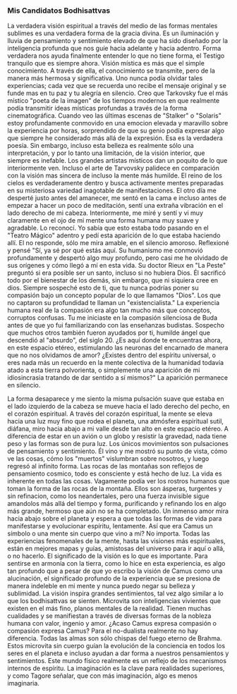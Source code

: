 ### Mis Candidatos Bodhisattvas
La verdadera visión espiritual a través del medio de las formas mentales sublimes es una verdadera
forma de la gracia divina. Es un iluminación y lluvia de pensamiento y sentimiento elevado de que ha
sido diseñado por la inteligencia profunda que nos guíe hacia adelante y hacia adentro. Forma
verdadera nos ayuda finalmente entender lo que no tiene forma, el Testigo tranquilo que es siempre
ahora. Visión mística es más que el simple conocimiento. A través de ella, el conocimiento se transmite,
pero de la manera más hermosa y significativa. Uno nunca podía olvidar tales experiencias; cada vez
que se recuerda uno recibe el mensaje original y se funde mas en tu paz y tu alegría en silencio. Creo
que Tarkovsky fue el más místico "poeta de la imagen" de los tiempos modernos en que realmente
podía transmitir ideas místicas profundas a través de la forma cinematográfica. Cuando veo las últimas
escenas de "Stalker" o "Solaris" estoy profundamente conmovido en una emocion elevada y maravillo
sobre la experiencia por horas, sorprendido de que su genio podía expresar algo que siempre he
considerado más allá de la expresión. Esa es la verdadera poesía. Sin embargo, incluso esta belleza es
realmente sólo una interpretación, y por lo tanto una limitación, de la visión interior, que siempre es
inefable. Los grandes artistas místicos dan un poquito de lo que interiormente ven. Incluso el arte de
Tarvovsky palidece en comparación con la visión mas sincera de incluso la mente más humilde. El
reino de los cielos es verdaderamente dentro y busca activamente mentes preparadas en su misteriosa
variedad inagotable de manifestaciones.
El otro día me desperté justo antes del amanecer, me sentó en la cama e incluso antes de empezar a
hacer un poco de meditación, sentí una extraña vibración en el lado derecho de mi cabeza.
Interiormente, me miré y sentí y vi muy claramente en el ojo de mi mente una forma humana muy
suave y agradable. Lo reconocí. Yo sabía que esto estaba todo pasando en el "Teatro Mágico" adentro y
pedí esta aparición de lo que estaba haciendo allí. El no responde, sólo me mira amable, en el silencio
amoroso. Reflexioné y pensé "Sí, ya sé por qué estás aquí. Su humanismo me conmovió
profundamente y despertó algo muy profundo, pero casi me he olvidado de sus orígenes y cómo llegó a
mí en esta vida. Su doctor Rieux en "La Peste" preguntó si era posible ser un santo, incluso si no
hubiera Dios. Él sacrificó todo por el bienestar de los demás, sin embargo, que ni siquiera cree en dios.
Siempre sospeché esto de ti, que tu nunca podrías poner su compasión bajo un concepto popular de lo
que llamamos "Dios". Los que no captaron su profundidad te llaman un "existencialista." La
experiencia humana real de la compasión era algo tan mucho más que conceptos, corruptos confusas.
Tu me iniciaste en la compasión silenciosa de Buda antes de que yo fui familiarizando con las
enseñanzas budistas. Sospecho que muchos otros también fueron ayudados por ti, humilde ángel que
descendió al "absurdo", del siglo 20. ¿Es aquí donde te encuentras ahora, en este espacio etéreo,
estimulando las neuronas del encarnado de manera que no nos olvidamos de amor? ¿Existes dentro del
espíritu universal, o eres nada más un recuerdo en la mente colectiva de la humanidad todavía atado a
esta tierra polvorienta, o simplemente una aparición de mi idiosincrasia tratando de dar sentido a sí
mismos?" La aparición permanece en silencio.

La forma desaparece y me siento la misma pulsación suave que estaba en el lado izquierdo de la cabeza
se mueve hacia el lado derecho del pecho, en el corazón espiritual. A través del corazón espiritual, la
mente se eleva hacia una luz muy fino que rodea el planeta, una atmósfera espiritual sutil, diáfana, miro
hacia abajo a mi valle desde tan alto en este espacio etéreo. A diferencia de estar en un avión o un globo
y resistir la gravedad, nada tiene peso y las formas son de pura luz. Los únicos movimientos son
pulsaciones de pensamiento y sentimiento. Él vino y me mostró su punto de vista, cómo ve las cosas,
cómo los "muertos" vislumbran sobre nosotros, y luego regresó al infinito forma. Las rocas de las
montañas son reflejos de pensamiento cosmico, todo es consciente y está hecho de luz. La vida es
inherente en todas las cosas. Vagamente podía ver los rostros humanos que toman la forma de las rocas
de la montaña. Ellos son ásperas, turgentes y sin refinacion, como los neandertales, pero una fuerza
invisible sigue amandolos más allá del tiempo y forma, purificando y refinando los en algo más grande,
hermoso que aún no se ha completado. Un inmenso amor mira hacia abajo sobre el planeta y espera a
que todas las formas de vida para manifestarse y evolucionar espíritu, lentamente.
Así que era Camus un símbolo o una mente sin cuerpo que vino a mí? No importa. Todas las
experiencias fenomenales de la mente, hasta las visiones más espirituales, están en mejores mapas y
guías, amistosas del universo para ir aquí o allá, o no hacerlo. El significado de la visión es lo que es
importante. Para sentirse en armonía con la tierra, como lo hice en esta experiencia, es algo tan
profundo que a pesar de que yo escribo la visión de Camus como una alucinación, el significado
profundo de la experiencia que se presiona de manera indeleble en mi mente y nunca puedo negar su
belleza y sublimidad. La visión inspira grandes sentimientos, tal vez algo similar a lo que los
bodhisattvas se sienten. Microvita son inteligencias vivientes que existen en el más fino, planos
mentales de la realidad. Tienen muchas cualidades y se manifiestan a través de diversas formas de la
nobleza humana con valor, ingenio y amor. ¿Acaso Camus expresa compasión o compasión expresa
Camus? Para el no-dualista realmente no hay diferencia. Todas las almas son sólo chispas del fuego
eterno de Brahma. Estos microvita sin cuerpo guían la evolución de la conciencia en todos los seres en
el planeta e incluso ayudan a dar forma a nuestros pensamientos y sentimientos. Este mundo físico
realmente es un reflejo de los mecanismos internos de espíritu. La imaginación es la clave para
realidades superiores, y como Tagore señalar, que con más imaginación, algo es menos imaginaria.
